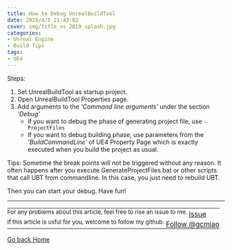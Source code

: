 ```yaml
---
title: How to Debug UnrealBuildTool
date: 2020/4/5 21:43:02
cover: img/title_vs_2019_splash.jpg
categories:
- Unreal Engine
- Build Tips
tags:
- UE4
---
```


Steps:
1. Set UnrealBuildTool as startup project.
2. Open UnrealBuildTool Properties page.
3. Add arguments to the *'Command line arguments'* under the section *'Debug'*
   + If you want to debug the phase of generating project file, use `-ProjectFiles`
   + If you want to debug building phase, use parameters from the *'BuildCommandLine'* of UE4 Property Page which is exactly executed when you build the project as usual.

Tips: Sometime the break points will not be triggered without any reason. It often happens after you execute GenerateProjectFiles.bat or other scripts that call UBT from commandline. In this case, you just need to rebuild UBT.

Then you can start your debug. Have fun!

------
<table style="text-align:left">
  <tr>
    <td style="border:none;padding: 0px;">
        <sup>For any problems about this article, feel free to rise an issue to me.</sup>
        <!-- Place this tag in your head or just before your close body tag. -->
        <script async defer src="https://buttons.github.io/buttons.js"></script>
        <!-- Place this tag where you want the button to render. -->
        <a class="github-button" href="https://github.com/gcmiao/gcmiao.github.io/issues" data-icon="octicon-issue-opened" aria-label="Issue gcmiao/gcmiao.github.io on GitHub">Issue</a>
    </td>
  </tr>
  <tr>
    <td style="border:none;padding: 0px;">
        <sup>If this article is usful for you, welcome to follow my github.</sup>
        <!-- Place this tag where you want the button to render. -->
        <a class="github-button" href="https://github.com/gcmiao" aria-label="Follow @gcmiao on GitHub">Follow @gcmiao</a>
    </td>
  </tr>
</table>

[Go back Home](/)